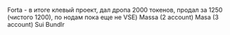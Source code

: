 Forta - в итоге клевый проект, дал дропа 2000 токенов, продал за 1250 (чистого 1200), по нодам пока еще не VSE)
Massa (2 account)
Masa (3 account)
Sui
Bundlr
